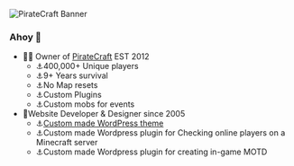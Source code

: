 ![PirateCraft Banner](https://i.imgur.com/KNRGY05.gif)

### Ahoy 👋

- 🏴‍☠️ Owner of [PirateCraft](https://piratemc.com) EST 2012
  - ⚓400,000+ Unique players
  - ⚓9+ Years survival
  - ⚓No Map resets
  - ⚓Custom Plugins
  - ⚓Custom mobs for events
- 🦜Website Developer & Designer since 2005
   - ⚓[Custom made WordPress theme](https://piratemc.com/2018/09/05/website-redesign/)
   - ⚓Custom made Wordpress plugin for Checking online players on a Minecraft server
   - ⚓Custom made Wordpress plugin for creating in-game MOTD
